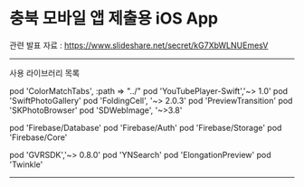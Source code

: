 충북 모바일 앱 제출용 iOS App
=============
관련 발표 자료 : https://www.slideshare.net/secret/kG7XbWLNUEmesV
*****

사용 라이브러리 목록

pod 'ColorMatchTabs', :path => "../"
pod 'YouTubePlayer-Swift','~> 1.0'
pod 'SwiftPhotoGallery'
pod 'FoldingCell', '~> 2.0.3'
pod 'PreviewTransition'
pod 'SKPhotoBrowser'
pod 'SDWebImage', '~>3.8'
   
pod 'Firebase/Database'
pod 'Firebase/Auth'
pod 'Firebase/Storage'
pod 'Firebase/Core'
   
pod 'GVRSDK','~> 0.8.0'
pod 'YNSearch'
pod 'ElongationPreview'
pod 'Twinkle'

-----
